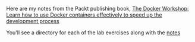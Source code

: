 Here are my notes from the Packt publishing book, [The Docker Workshop: Learn how to use Docker containers effectively to speed up the development process](https://www.packtpub.com/en-us/product/the-docker-workshop-9781838983444)

You'll see a directory for each of the lab exercises along with the [notes](https://github.com/hamiltonrichard/NotesFromTheDockerWorkshopBook/blob/main/NotesFromTheDockerWorkshopBook.md)